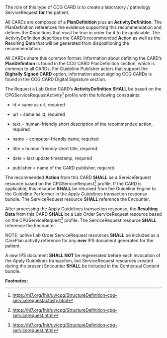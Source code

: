 
The role of this type of CCG CARD is to create a laboratory / pathology
ServiceRequest **for** the patient.

All CARDs are composed of a **PlanDefinition** plus an
**ActivityDefinition**. The PlanDefinition references the evidence
supporting this recommendation and defines the **C**onditions that must
be true in order for it to be applicable. The ActivityDefinition
describes the CARD’s recommended **A**ction as well as the **R**esulting
**D**ata that will be generated from dispositioning the recommendation.

All CARDs share this common format. Information about defining the
CARD’s **PlanDefinition** is found in the CCG CARD PlanDefinition
section, which is common to all CARDs. For Guideline Publisher actors
that support the **Digitally Signed CARD** option, information about
signing CCG CARDs is found in the CCG CARD Digital Signature section.

The Request a Lab Order CARD’s **ActivityDefinition** **SHALL** be based
on the CPGServiceRequestActivity[^1] profile with the following
constraints:

- id = same as url, required

- url = same as id, required

- text = human-friendly short description of the recommended action,
  required

- name = computer-friendly name, required

- title = human-friendly short title, required

- date = last update timestamp, required

- publisher = name of the CARD publisher, required

The recommended **Action** from this CARD **SHALL** be a ServiceRequest
resource based on the CPGServiceRequest[^2] profile. If the CARD is
applicable, this resource **SHALL** be returned from the Guideline
Engine to the Guideline Performer in the Apply Guidelines transaction
response bundle. The ServiceRequest resource **SHALL** reference the
Encounter.

After processing the Apply Guidelines transaction response, the
**Resulting Data** from this CARD **SHALL** be a Lab Order
ServiceRequest resource based on the CPGServiceRequest[^3] profile. The
ServiceRequest resource **SHALL** reference the Encounter.

NOTE: active Lab Order ServiceRequest resources **SHALL** be included as
a CarePlan.activity.reference for any ***new*** IPS document generated
for the patient.

A new IPS document **SHALL NOT** be regenerated before each invocation
of the Apply Guidelines transaction, but ServiceRequest resources
created during the present Encounter **SHALL** be included in the
Contextual Content bundle.

**Footnotes:**

[^1]: <https://hl7.org/fhir/uv/cpg/StructureDefinition-cpg-servicerequestactivity.html>

[^2]: <https://hl7.org/fhir/uv/cpg/StructureDefinition-cpg-servicerequest.html>

[^3]: <https://hl7.org/fhir/uv/cpg/StructureDefinition-cpg-servicerequest.html>
